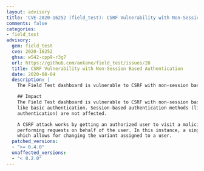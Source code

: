 ```yaml
---
layout: advisory
title: 'CVE-2020-16252 (field_test): CSRF Vulnerability with Non-Session Based Authentication'
comments: false
categories:
- field_test
advisory:
  gem: field_test
  cve: 2020-16252
  ghsa: w542-cpp9-r3g7
  url: https://github.com/ankane/field_test/issues/28
  title: CSRF Vulnerability with Non-Session Based Authentication
  date: 2020-08-04
  description: |
    The Field Test dashboard is vulnerable to CSRF with non-session based authentication methods.

    ## Impact
    The Field Test dashboard is vulnerable to CSRF with non-session based authentication methods,
    like basic authentication. Session-based authentication methods (like Devise's default
    authentication) are not affected.

    A CSRF attack works by getting an authorized user to visit a malicious website and then
    performing requests on behalf of the user. In this instance, a single endpoint is affected,
    which allows for changing the variant assigned to a user.
  patched_versions:
  - ">= 0.4.0"
  unaffected_versions:
  - "< 0.2.0"
---
```

